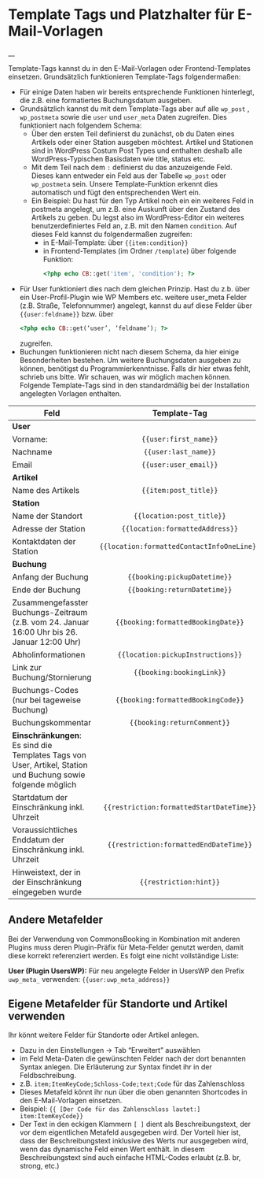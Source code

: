 #  Template Tags und Platzhalter für E-Mail-Vorlagen

__

Template-Tags kannst du in den E-Mail-Vorlagen oder Frontend-Templates
einsetzen.
Grundsätzlich funktionieren Template-Tags folgendermaßen:
  * Für einige Daten haben wir bereits entsprechende Funktionen hinterlegt, die z.B. eine formatiertes Buchungsdatum ausgeben.
  * Grundsätzlich kannst du mit dem Template-Tags aber auf alle `wp_post` , `wp_postmeta` sowie die `user` und `user_meta` Daten zugreifen. Dies funktioniert nach folgendem Schema:
    * Über den ersten Teil definierst du zunächst, ob du Daten eines Artikels oder einer Station ausgeben möchtest. Artikel und Stationen sind in WordPress Costum Post Types und enthalten deshalb alle WordPress-Typischen Basisdaten wie title, status etc.
    * Mit dem Teil nach dem `:` definierst du das anzuzeigende Feld. Dieses kann entweder ein Feld aus der Tabelle `wp_post`
      oder `wp_postmeta` sein. Unsere Template-Funktion erkennt dies automatisch und fügt den entsprechenden Wert ein.
    * Ein Beispiel: Du hast für den Typ Artikel noch ein ein weiteres Feld in postmeta angelegt, um z.B. eine Auskunft
      über den Zustand des Artikels zu geben. Du legst also im WordPress-Editor ein weiteres benutzerdefiniertes Feld an, z.B. mit den Namen `condition`.
      Auf dieses Feld kannst du folgendermaßen zugreifen:
      - in E-Mail-Template: über <span v-pre><span v-pre>`{{item:condition}}`</span></span>
      - in Frontend-Templates (im Ordner `/template`) über folgende Funktion:
        ```php
        <?php echo CB::get('item', 'condition'); ?>
        ```
  * Für User funktioniert dies nach dem gleichen Prinzip. Hast du z.b. über ein User-Profil-Plugin wie WP Members etc. weitere user_meta Felder (z.B. Straße, Telefonnummer) angelegt, kannst du auf diese Felder über <span v-pre><span v-pre>`{{user:feldname}}`</span></span> bzw. über
    ```php
    <?php echo CB::get(‘user’, ‘feldname’); ?>
    ```
    zugreifen.
  * Buchungen funktionieren nicht nach diesem Schema, da hier einige Besonderheiten bestehen. Um weitere Buchungsdaten ausgeben zu können, benötigst du Programmierkenntnisse. Falls dir hier etwas fehlt, schrieb uns bitte. Wir schauen, was wir möglich machen können.
Folgende Template-Tags sind in den standardmäßig bei der Installation angelegten Vorlagen enthalten.

| Feld                                                                                                                |                Template-Tag                |
|---------------------------------------------------------------------------------------------------------------------|:------------------------------------------:|
| **User**                                                                                                            |                                            |
| Vorname:                                                                                                            |           <span v-pre>`{{user:first_name}}`</span>            |
| Nachname                                                                                                            |            <span v-pre>`{{user:last_name}}`</span>            |
| Email                                                                                                               |           <span v-pre>`{{user:user_email}}`</span>            |
| **Artikel**                                                                                                         |                                            |
| Name des Artikels                                                                                                   |           <span v-pre>`{{item:post_title}}`</span>            |
| **Station**                                                                                                         |                                            |
| Name der Standort                                                                                                   |         <span v-pre>`{{location:post_title}}`</span>          |
| Adresse der Station                                                                                                 |      <span v-pre>`{{location:formattedAddress}}`</span>       |
| Kontaktdaten der Station                                                                                            | <span v-pre>`{{location:formattedContactInfoOneLine}}`</span> |
| **Buchung**                                                                                                         |                                            |
| Anfang der Buchung                                                                                                  |        <span v-pre>`{{booking:pickupDatetime}}`</span>        |
| Ende der Buchung                                                                                                    |        <span v-pre>`{{booking:returnDatetime}}`</span>        |
| Zusammengefasster Buchungs-Zeitraum (z.B. vom 24. Januar 16:00 Uhr bis 26. Januar 12:00 Uhr)                 |     <span v-pre>`{{booking:formattedBookingDate}}`</span>     |
| Abholinformationen                                                                                                  |     <span v-pre>`{{location:pickupInstructions}}`</span>      |
| Link zur Buchung/Stornierung                                                                                        |         <span v-pre>`{{booking:bookingLink}}`</span>          |
| Buchungs-Codes (nur bei tageweise Buchung)                                                                          |     <span v-pre>`{{booking:formattedBookingCode}}`</span>     |
| Buchungskommentar                                                                                                   |        <span v-pre>`{{booking:returnComment}}`</span>         |
| **Einschränkungen**: Es sind die Templates Tags von User, Artikel, Station und Buchung sowie folgende möglich |                                            |
| Startdatum der Einschränkung inkl. Uhrzeit                                                                          |  <span v-pre>`{{restriction:formattedStartDateTime}}`</span>  |
| Voraussichtliches Enddatum der Einschränkung inkl. Uhrzeit                                                          |   <span v-pre>`{{restriction:formattedEndDateTime}}`</span>   |
| Hinweistext, der in der Einschränkung eingegeben wurde                                                              |           <span v-pre>`{{restriction:hint}}`</span>           |

##  Andere Metafelder

Bei der Verwendung von CommonsBooking in Kombination mit anderen Plugins muss deren Plugin-Präfix für Meta-Felder
genutzt werden, damit diese korrekt referenziert werden. Es folgt eine nicht vollständige Liste:

**User (Plugin UsersWP):**
Für neu angelegte Felder in UsersWP den Prefix `uwp_meta_` verwenden: <span v-pre>`{{user:uwp_meta_address}}`</span>

##  Eigene Metafelder für Standorte und Artikel verwenden

Ihr könnt weitere Felder für Standorte oder Artikel anlegen.

  * Dazu in den Einstellungen -> Tab “Erweitert” auswählen
  * im Feld Meta-Daten die gewünschten Felder nach der dort benannten Syntax anlegen. Die Erläuterung zur Syntax findet ihr in der Feldbschreibung.
  * z.B. `item;ItemKeyCode;Schloss-Code;text;Code` für das Zahlenschloss
  * Dieses Metafeld könnt ihr nun über die oben genannten Shortcodes in den E-Mail-Vorlagen einsetzen.
  * Beispiel: <span v-pre>`{{ [Der Code für das Zahlenschloss lautet:] item:ItemKeyCode}}`</span>
  * Der Text in den eckigen Klammern `[ ]` dient als Beschreibungstext, der vor dem eigentlichen Metafeld ausgegeben wird. Der Vorteil hier ist, dass der Beschreibungstext inklusive des Werts nur ausgegeben wird, wenn das dynamische Feld einen Wert enthält. In diesem Beschreibungstext sind auch einfache HTML-Codes erlaubt (z.B. br, strong, etc.)

